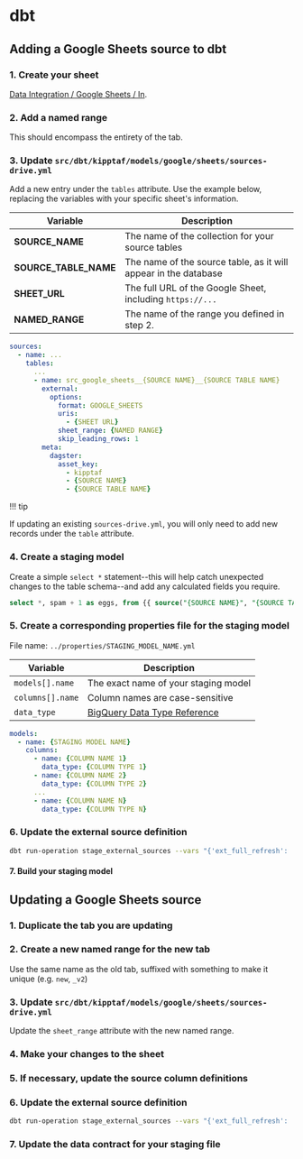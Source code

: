 # dbt

## Adding a Google Sheets source to dbt

### 1. Create your sheet

[Data Integration / Google Sheets / In](https://drive.google.com/drive/folders/18acMCDHzrU_yTFSFd46f7b7iGadIzWmr).

### 2. Add a **named range**

This should encompass the entirety of the tab.

### 3. Update `src/dbt/kipptaf/models/google/sheets/sources-drive.yml`

Add a new entry under the `tables` attribute. Use the example below, replacing
the variables with your specific sheet's information.

| Variable              | Description                                                     |
| --------------------- | --------------------------------------------------------------- |
| **SOURCE_NAME**       | The name of the collection for your source tables               |
| **SOURCE_TABLE_NAME** | The name of the source table, as it will appear in the database |
| **SHEET_URL**         | The full URL of the Google Sheet, including `https://...`       |
| **NAMED_RANGE**       | The name of the range you defined in step 2.                    |

```yaml
sources:
  - name: ...
    tables:
      ...
      - name: src_google_sheets__{SOURCE NAME}__{SOURCE TABLE NAME}
        external:
          options:
            format: GOOGLE_SHEETS
            uris:
              - {SHEET URL}
            sheet_range: {NAMED RANGE}
            skip_leading_rows: 1
        meta:
          dagster:
            asset_key:
              - kipptaf
              - {SOURCE NAME}
              - {SOURCE TABLE NAME}
```

!!! tip

If updating an existing `sources-drive.yml`, you will only need to add new
records under the `table` attribute.

### 4. Create a staging model

Create a simple `select *` statement--this will help catch unexpected changes to
the table schema--and add any calculated fields you require.

```sql
select *, spam + 1 as eggs, from {{ source("{SOURCE NAME}", "{SOURCE TABLE NAME}") }}
```

### 5. Create a corresponding properties file for the staging model

File name: `../properties/STAGING_MODEL_NAME.yml`

| Variable         | Description                                                                                              |
| ---------------- | -------------------------------------------------------------------------------------------------------- |
| `models[].name`  | The exact name of your staging model                                                                     |
| `columns[].name` | Column names are case-sensitive                                                                          |
| `data_type`      | [BigQuery Data Type Reference](https://cloud.google.com/bigquery/docs/reference/standard-sql/data-types) |

```yaml
models:
  - name: {STAGING MODEL NAME}
    columns:
      - name: {COLUMN NAME 1}
        data_type: {COLUMN TYPE 1}
      - name: {COLUMN NAME 2}
        data_type: {COLUMN TYPE 2}
      ...
      - name: {COLUMN NAME N}
        data_type: {COLUMN TYPE N}
```

### 6. Update the external source definition

```sh
dbt run-operation stage_external_sources --vars "{'ext_full_refresh': 'true'}" --args select: [model name(s)]
```

#### 7. Build your staging model

## Updating a Google Sheets source

### 1. Duplicate the tab you are updating

### 2. Create a new named range for the new tab

Use the same name as the old tab, suffixed with something to make it unique
(e.g. `new`, `_v2`)

### 3. Update `src/dbt/kipptaf/models/google/sheets/sources-drive.yml`

Update the `sheet_range` attribute with the new named range.

### 4. Make your changes to the sheet

### 5. If necessary, update the source column definitions

### 6. Update the external source definition

```sh
dbt run-operation stage_external_sources --vars "{'ext_full_refresh': 'true'}" --args "select: [model name(s)]"
```

### 7. Update the data contract for your staging file
